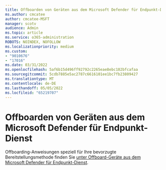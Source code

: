```yaml
---
title: Offboarden von Geräten aus dem Microsoft Defender für Endpunkt-Dienst
ms.author: cmcatee
author: cmcatee-MSFT
manager: scotv
audience: Admin
ms.topic: article
ms.service: o365-administration
ROBOTS: NOINDEX, NOFOLLOW
ms.localizationpriority: medium
ms.custom:
- "9010676"
- "17016"
ms.date: 03/31/2022
ms.openlocfilehash: 5af6b15d496ff92792c2265eae8ebc102bfcafaa
ms.sourcegitcommit: 5cdb7885e5ac2787c6616101ee1bc7fb23809427
ms.translationtype: MT
ms.contentlocale: de-DE
ms.lasthandoff: 05/05/2022
ms.locfileid: "65219707"
---
```

# <a name="offboard-devices-from-the-microsoft-defender-for-endpoint-service"></a>Offboarden von Geräten aus dem Microsoft Defender für Endpunkt-Dienst

Offboarding-Anweisungen speziell für Ihre bevorzugte Bereitstellungsmethode finden Sie [unter Offboard-Geräte aus dem Microsoft Defender für Endpunkt-Dienst](https://docs.microsoft.com/microsoft-365/security/defender-endpoint/offboard-machines).
